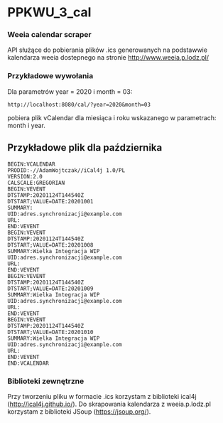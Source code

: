 # PPKWU_3_cal
### Weeia calendar scraper
API służące do pobierania plików .ics generowanych na podstawwie kalendarza weeia dostepnego na stronie http://www.weeia.p.lodz.pl/

### Przykładowe wywołania
Dla parametrów year = 2020 i month = 03:
```
http://localhost:8080/cal/?year=2020&month=03
```
pobiera plik vCalendar dla miesiąca i roku wskazanego w parametrach: month i year.

## Przykładowe plik dla października

```
BEGIN:VCALENDAR
PRODID:-//AdamWojtczak//iCal4j 1.0/PL
VERSION:2.0
CALSCALE:GREGORIAN
BEGIN:VEVENT
DTSTAMP:20201124T144540Z
DTSTART;VALUE=DATE:20201001
SUMMARY:
UID:adres.synchronizacji@example.com
URL:
END:VEVENT
BEGIN:VEVENT
DTSTAMP:20201124T144540Z
DTSTART;VALUE=DATE:20201008
SUMMARY:Wielka Integracja WIP
UID:adres.synchronizacji@example.com
URL:
END:VEVENT
BEGIN:VEVENT
DTSTAMP:20201124T144540Z
DTSTART;VALUE=DATE:20201009
SUMMARY:Wielka Integracja WIP
UID:adres.synchronizacji@example.com
URL:
END:VEVENT
BEGIN:VEVENT
DTSTAMP:20201124T144540Z
DTSTART;VALUE=DATE:20201010
SUMMARY:Wielka Integracja WIP
UID:adres.synchronizacji@example.com
URL:
END:VEVENT
END:VCALENDAR
```


### Biblioteki zewnętrzne
Przy tworzeniu pliku w formacie .ics korzystam z biblioteki ical4j (http://ical4j.github.io/).
Do skrapowania kalendarza z weeia.p.lodz.pl korzystam z biblioteki JSoup (https://jsoup.org/).

